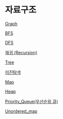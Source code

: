 # 자료구조

[Graph](%E1%84%8C%E1%85%A1%E1%84%85%E1%85%AD%E1%84%80%E1%85%AE%E1%84%8C%E1%85%A9%20eddaca353e5b4f03a0f1824e4cd00a71/Graph%201dbefd8ae8a34c51b30b61aff6659599.md)

[BFS](/problemSolving/dataStructure/bfs/)

[DFS](%E1%84%8C%E1%85%A1%E1%84%85%E1%85%AD%E1%84%80%E1%85%AE%E1%84%8C%E1%85%A9%20eddaca353e5b4f03a0f1824e4cd00a71/DFS%202e2793922c3f4419a5b9deb5e968f9c0.md)

[재귀 (Recursion)](%E1%84%8C%E1%85%A1%E1%84%85%E1%85%AD%E1%84%80%E1%85%AE%E1%84%8C%E1%85%A9%20eddaca353e5b4f03a0f1824e4cd00a71/%E1%84%8C%E1%85%A2%E1%84%80%E1%85%B1%20(Recursion)%20237e0d4ae1dc45e8a57b71df35daa14f.md)

[Tree](%E1%84%8C%E1%85%A1%E1%84%85%E1%85%AD%E1%84%80%E1%85%AE%E1%84%8C%E1%85%A9%20eddaca353e5b4f03a0f1824e4cd00a71/Tree%20448e909ae2e945c69376117b1848d153.md)

[이진탐색](%E1%84%8C%E1%85%A1%E1%84%85%E1%85%AD%E1%84%80%E1%85%AE%E1%84%8C%E1%85%A9%20eddaca353e5b4f03a0f1824e4cd00a71/%E1%84%8B%E1%85%B5%E1%84%8C%E1%85%B5%E1%86%AB%E1%84%90%E1%85%A1%E1%86%B7%E1%84%89%E1%85%A2%E1%86%A8%20d3337e3da09c419cbc3ad1f4ee9bc8e6.md)

[Map](%E1%84%8C%E1%85%A1%E1%84%85%E1%85%AD%E1%84%80%E1%85%AE%E1%84%8C%E1%85%A9%20eddaca353e5b4f03a0f1824e4cd00a71/Map%2022aee892d718457098f66dff9020f806.md)

[Heap](%E1%84%8C%E1%85%A1%E1%84%85%E1%85%AD%E1%84%80%E1%85%AE%E1%84%8C%E1%85%A9%20eddaca353e5b4f03a0f1824e4cd00a71/Heap%2082a6f64cd5a94c17843d917590032861.md)

[Priority_Queue(우선순위 큐)](%E1%84%8C%E1%85%A1%E1%84%85%E1%85%AD%E1%84%80%E1%85%AE%E1%84%8C%E1%85%A9%20eddaca353e5b4f03a0f1824e4cd00a71/Priority_Queue(%E1%84%8B%E1%85%AE%E1%84%89%E1%85%A5%E1%86%AB%E1%84%89%E1%85%AE%E1%86%AB%E1%84%8B%E1%85%B1%20%E1%84%8F%E1%85%B2)%20c067aaee5ff543b2afbec8424614c347.md)

[Unordered_map](%E1%84%8C%E1%85%A1%E1%84%85%E1%85%AD%E1%84%80%E1%85%AE%E1%84%8C%E1%85%A9%20eddaca353e5b4f03a0f1824e4cd00a71/Unordered_map%203fd4f4cbc33a44a3bcc0bbcd0a5b3fd1.md)
